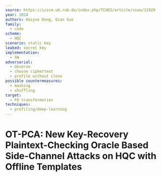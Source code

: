 ```yaml
---
source: https://icscm.ub.rub.de/index.php/TCHES/article/view/11929
year: 2024
authors: Haiyue Dong, Qian Guo
family:
  - code
scheme:
  - HQC
scenario: static key
leaked: secret key
implementation:
  - SW
adversarial:
  - observe
  - choose ciphertext
  - profile without clone
possible countermeasures:
  - masking
  - shuffling
target:
  - FO transformation
techniques:
  - profiling/deep-learning
---
```

# OT-PCA: New Key-Recovery Plaintext-Checking Oracle Based Side-Channel Attacks on HQC with Offline Templates